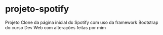 # projeto-spotify
Projeto Clone da página inicial do Spotify com uso da framework Bootstrap do curso Dev Web com alterações feitas por mim
